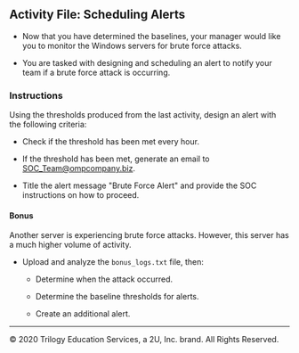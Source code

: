 ## Activity File: Scheduling Alerts 

- Now that you have determined the baselines, your manager would like you to monitor the Windows servers for brute force attacks.

- You are tasked with designing and scheduling an alert to notify your team if a brute force attack is occurring.

### Instructions

Using the thresholds produced from the last activity, design an alert with the following criteria:
  - Check if the threshold has been met every hour.

  - If the threshold has been met, generate an email to SOC_Team@ompcompany.biz.

  - Title the alert message "Brute Force Alert" and provide the SOC instructions on how to proceed.
  
#### Bonus 

Another server is experiencing brute force attacks. However, this server has a much higher volume of activity.
- Upload and analyze the `bonus_logs.txt` file, then:

  - Determine when the attack occurred.

  - Determine the baseline thresholds for alerts.
  
  - Create an additional alert.

---

© 2020 Trilogy Education Services, a 2U, Inc. brand. All Rights Reserved.  


